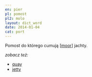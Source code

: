 ```yaml
---
en: pier
pl: pomost
pl2: molo
layout: dict_word
date: 2014-01-04
cat: port
---
```


Pomost do którego cumują [[moor](/dict/m/moor.html)] jachty.


*zobacz też:*

* [quay](/dict/q/quay.html)
* [jetty](/dict/j/jetty.html)